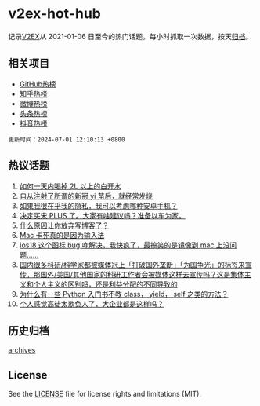 # v2ex-hot-hub

 记录[V2EX](https://www.v2ex.com/)从 2021-01-06 日至今的热门话题。每小时抓取一次数据，按天[归档](archives)。
 
 ## 相关项目

- [GitHub热榜](https://github.com/lonnyzhang423/github-hot-hub)
- [知乎热榜](https://github.com/lonnyzhang423/zhihu-hot-hub)
- [微博热榜](https://github.com/lonnyzhang423/weibo-hot-hub)
- [头条热榜](https://github.com/lonnyzhang423/toutiao-hot-hub)
- [抖音热榜](https://github.com/lonnyzhang423/douyin-hot-hub)


 `更新时间：2024-07-01 12:10:13 +0800`

## 热议话题

1. [如何一天内喝掉 2L 以上的白开水](https://www.v2ex.com/t/1053698)
1. [自从注射了所谓的新冠 yi 苗后，就经常发烧](https://www.v2ex.com/t/1053809)
1. [如果我很在乎我的隐私，我可以考虑哪种安卓手机？](https://www.v2ex.com/t/1053781)
1. [决定买宋 PLUS 了。大家有啥建议吗？准备以车为家。](https://www.v2ex.com/t/1053715)
1. [什么原因让你放弃写博客了？](https://www.v2ex.com/t/1053721)
1. [Mac 卡死真的是因为输入法](https://www.v2ex.com/t/1053751)
1. [ios18 这个图标 bug 咋解决，我快疯了，最搞笑的是镜像到 mac 上没问题……](https://www.v2ex.com/t/1053806)
1. [国内很多科研/科学家都被媒体冠上「打破国外垄断」「为国争光」的标签来宣传，那国外/美国/其他国家的科研工作者会被媒体这样去宣传吗？这是集体主义和个人主义的区别吗，还是利益分配的不同导致的](https://www.v2ex.com/t/1053827)
1. [为什么有一些 Python 入门书不教 class， yield， self 之类的方法？](https://www.v2ex.com/t/1053740)
1. [个人感觉高徒太欺负人了，大企业都是这样吗？](https://www.v2ex.com/t/1053774)

## 历史归档

[archives](archives)

## License

See the [LICENSE](LICENSE) file for license rights and limitations (MIT).
